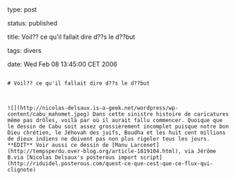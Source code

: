 type: post
status: published
title: Voil?? ce qu'il fallait dire d??s le d??but
tags: divers
date: Wed Feb 08 13:45:00 CET 2006
~~~~~~
# Voil?? ce qu'il fallait dire d??s le d??but

![](http://nicolas-delsaux.is-a-geek.net/wordpress/wp-content/cabu_mahomet.jpeg) Dans cette sinistre histoire de caricatures même pas drôles, voilà par où il aurait fallu commencer. Quoique que le dessin de Cabu soit assez grossièrement incomplet puisque notre bon Dieu chrétien, le Jéhovah des juifs, Boudha et les huit cent millions de dieux indiens ne doivent pas non plus rigoler tous les jours. **EDIT** Voir aussi ce dessin de [Manu Larcenet](http://tempsperdu.over-blog.org/article-1819104.html), via Jérôme B.via [Nicolas Delsaux's posterous import script](http://riduidel.posterous.com/quest-ce-que-cest-que-ce-flux-qui-clignote)